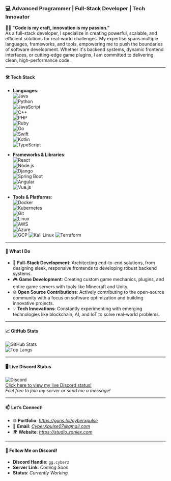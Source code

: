 ### 💻 **Advanced Programmer | Full-Stack Developer | Tech Innovator**  

👨‍💻 **"Code is my craft, innovation is my passion."**  
As a full-stack developer, I specialize in creating powerful, scalable, and efficient solutions for real-world challenges. My expertise spans multiple languages, frameworks, and tools, empowering me to push the boundaries of software development. Whether it's backend systems, dynamic frontend interfaces, or cutting-edge game plugins, I am committed to delivering clean, high-performance code.

---

#### 🛠️ **Tech Stack**  
- **Languages**:  
  ![Java](https://img.shields.io/badge/Java-ED8B00?style=for-the-badge&logo=java&logoColor=white)  
  ![Python](https://img.shields.io/badge/Python-3776AB?style=for-the-badge&logo=python&logoColor=white)  
  ![JavaScript](https://img.shields.io/badge/JavaScript-F7DF1E?style=for-the-badge&logo=javascript&logoColor=black)  
  ![C++](https://img.shields.io/badge/C++-00599C?style=for-the-badge&logo=cplusplus&logoColor=white)  
  ![PHP](https://img.shields.io/badge/PHP-777BB4?style=for-the-badge&logo=php&logoColor=white)  
  ![Ruby](https://img.shields.io/badge/Ruby-CC342D?style=for-the-badge&logo=ruby&logoColor=white)  
  ![Go](https://img.shields.io/badge/Go-00ADD8?style=for-the-badge&logo=go&logoColor=white)  
  ![Swift](https://img.shields.io/badge/Swift-F05138?style=for-the-badge&logo=swift&logoColor=white)  
  ![Kotlin](https://img.shields.io/badge/Kotlin-7F52FF?style=for-the-badge&logo=kotlin&logoColor=white)  
  ![TypeScript](https://img.shields.io/badge/TypeScript-3178C6?style=for-the-badge&logo=typescript&logoColor=white)

- **Frameworks & Libraries**:  
  ![React](https://img.shields.io/badge/React-20232A?style=for-the-badge&logo=react&logoColor=61DAFB)  
  ![Node.js](https://img.shields.io/badge/Node.js-339933?style=for-the-badge&logo=nodedotjs&logoColor=white)  
  ![Django](https://img.shields.io/badge/Django-092E20?style=for-the-badge&logo=django&logoColor=white)  
  ![Spring Boot](https://img.shields.io/badge/Spring%20Boot-6DB33F?style=for-the-badge&logo=springboot&logoColor=white)  
  ![Angular](https://img.shields.io/badge/Angular-DD0031?style=for-the-badge&logo=angular&logoColor=white)  
  ![Vue.js](https://img.shields.io/badge/Vue.js-4FC08D?style=for-the-badge&logo=vue.js&logoColor=white)  

- **Tools & Platforms**:  
  ![Docker](https://img.shields.io/badge/Docker-2496ED?style=for-the-badge&logo=docker&logoColor=white)  
  ![Kubernetes](https://img.shields.io/badge/Kubernetes-326CE5?style=for-the-badge&logo=kubernetes&logoColor=white)  
  ![Git](https://img.shields.io/badge/Git-F05032?style=for-the-badge&logo=git&logoColor=white)  
  ![Linux](https://img.shields.io/badge/Linux-FCC624?style=for-the-badge&logo=linux&logoColor=black)  
  ![AWS](https://img.shields.io/badge/AWS-232F3E?style=for-the-badge&logo=amazonaws&logoColor=white)  
  ![Azure](https://img.shields.io/badge/Azure-0089D6?style=for-the-badge&logo=azure&logoColor=white)  
  ![GCP](https://img.shields.io/badge/GCP-4285F4?style=for-the-badge&logo=google-cloud&logoColor=white)
  ![Kali Linux](https://img.shields.io/badge/Kali_Linux-557C94?style=for-the-badge&logo=kalilinux&logoColor=white)
  ![Terraform](https://img.shields.io/badge/Terraform-7B42BC?style=for-the-badge&logo=terraform&logoColor=white)

---

#### 🌟 **What I Do**  
- 🚀 **Full-Stack Development**: Architecting end-to-end solutions, from designing sleek, responsive frontends to developing robust backend systems.  
- 🎮 **Game Development**: Creating custom game mechanics, plugins, and entire game servers with tools like Minecraft and Unity.  
- 🌐 **Open Source Contributions**: Actively contributing to the open-source community with a focus on software optimization and building innovative projects.  
- 💡 **Tech Innovations**: Constantly experimenting with emerging technologies like blockchain, AI, and IoT to solve real-world problems.

---

#### 📈 **GitHub Stats**  
![GitHub Stats](https://github-readme-stats.vercel.app/api?username=solidbeatle&show_icons=true&theme=radical)  
![Top Langs](https://github-readme-stats.vercel.app/api/top-langs/?username=solidbeatle&layout=compact&theme=radical)  

---

#### 🖥️ **Live Discord Status**  
![Discord](https://img.shields.io/badge/Discord-7289DA?style=for-the-badge&logo=discord&logoColor=white)  
[Click here to view my live Discord status!](https://discord.com/users/1190494698452824152)  
*Feel free to join my server or send me a message!*

---

#### 📫 **Let’s Connect!**  
- 🌐 **Portfolio**: *https://guns.lol/cyberxpulse*  
- 💌 **Email**: *CyberXpulse07@gmail.com*  
- 🌍 **Website**: *https://studio.zoniex.com*  

---

#### 📱 **Follow Me on Discord!**  
- **Discord Handle**: `gg.cyberz`  
- **Server Link**: *Coming Soon*  
- **Status**: *Currently Working*
